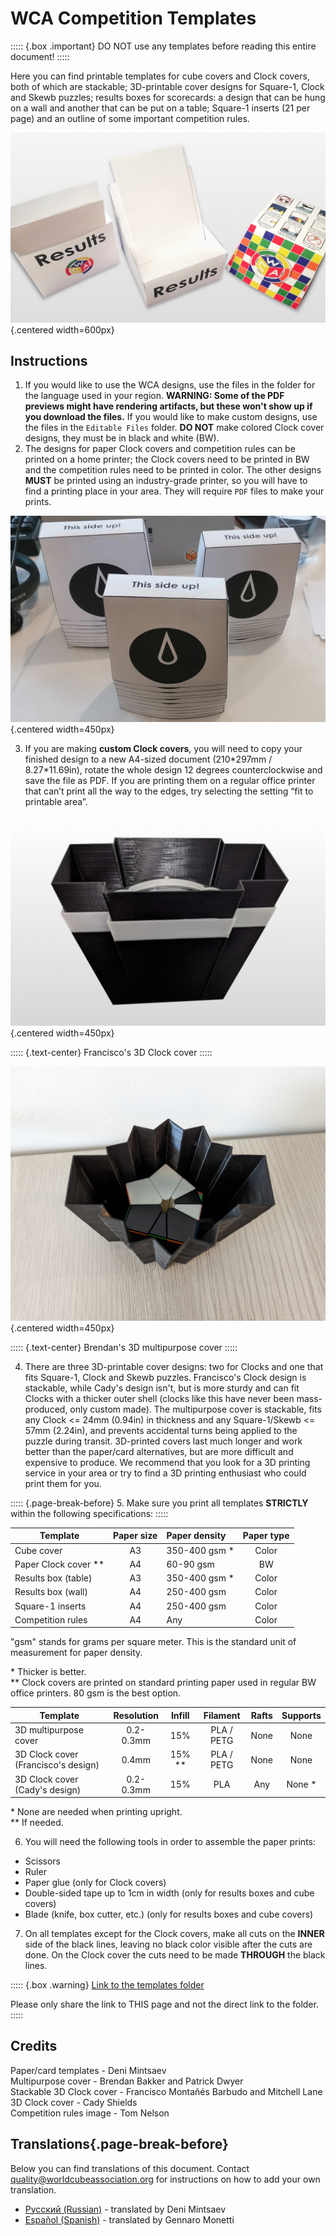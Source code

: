 # WCA Competition Templates

::::: {.box .important}
DO NOT use any templates before reading this entire document!
:::::

Here you can find printable templates for cube covers and Clock covers, both of which are stackable; 3D-printable cover designs for Square-1, Clock and Skewb puzzles; results boxes for scorecards: a design that can be hung on a wall and another that can be put on a table; Square-1 inserts (21 per page) and an outline of some important competition rules.

![](images/results_boxes_and_cube_cover.jpg){.centered width=600px}

## Instructions

1. If you would like to use the WCA designs, use the files in the folder for the language used in your region. **WARNING: Some of the PDF previews might have rendering artifacts, but these won't show up if you download the files.** If you would like to make custom designs, use the files in the `Editable Files` folder. **DO NOT** make colored Clock cover designs, they must be in black and white (BW).
2. The designs for paper Clock covers and competition rules can be printed on a home printer; the Clock covers need to be printed in BW and the competition rules need to be printed in color. The other designs **MUST** be printed using an industry-grade printer, so you will have to find a printing place in your area. They will require `PDF` files to make your prints.

![](images/paper_clock_covers.jpg){.centered width=450px}

3. If you are making **custom Clock covers**, you will need to copy your finished design to a new A4-sized document (210\*297mm / 8.27\*11.69in), rotate the whole design 12 degrees counterclockwise and save the file as PDF. If you are printing them on a regular office printer that can’t print all the way to the edges, try selecting the setting “fit to printable area”.

![](images/clock_in_3d_cover.jpg){.centered width=450px}

::::: {.text-center}
Francisco's 3D Clock cover
:::::

![](images/sq1_in_3d_cover.jpg){.centered width=450px}

::::: {.text-center}
Brendan's 3D multipurpose cover
:::::

4. There are three 3D-printable cover designs: two for Clocks and one that fits Square-1, Clock and Skewb puzzles. Francisco's Clock design is stackable, while Cady's design isn't, but is more sturdy and can fit Clocks with a thicker outer shell (clocks like this have never been mass-produced, only custom made). The multipurpose cover is stackable, fits any Clock <= 24mm (0.94in) in thickness and any Square-1/Skewb <= 57mm (2.24in), and prevents accidental turns being applied to the puzzle during transit. 3D-printed covers last much longer and work better than the paper/card alternatives, but are more difficult and expensive to produce. We recommend that you look for a 3D printing service in your area or try to find a 3D printing enthusiast who could print them for you.

::::: {.page-break-before}
5. Make sure you print all templates **STRICTLY** within the following specifications:
:::::

| Template               | Paper size | Paper density  | Paper type |
| ---------------------- | :--------: | :------------- | :--------: |
| Cube cover             |     A3     | 350-400 gsm \* |   Color    |
| Paper Clock cover \*\* |     A4     | 60-90 gsm      |     BW     |
| Results box (table)    |     A3     | 350-400 gsm \* |   Color    |
| Results box (wall)     |     A4     | 250-400 gsm    |   Color    |
| Square-1 inserts       |     A4     | 250-400 gsm    |   Color    |
| Competition rules      |     A4     | Any            |   Color    |

"gsm" stands for grams per square meter. This is the standard unit of measurement for paper density.

\* Thicker is better.<br/>
\*\* Clock covers are printed on standard printing paper used in regular BW office printers. 80 gsm is the best option.

| Template                            | Resolution |  Infill  |  Filament  | Rafts | Supports |
| ----------------------------------- | :--------: | :------: | :--------: | :---: | :------: |
| 3D multipurpose cover               | 0.2-0.3mm  |   15%    | PLA / PETG | None  |   None   |
| 3D Clock cover (Francisco's design) |   0.4mm    | 15% \*\* | PLA / PETG | None  |   None   |
| 3D Clock cover (Cady's design)      | 0.2-0.3mm  |   15%    |    PLA     |  Any  | None \*  |

\* None are needed when printing upright.<br/>
\*\* If needed.

6. You will need the following tools in order to assemble the paper prints:

- Scissors
- Ruler
- Paper glue (only for Clock covers)
- Double-sided tape up to 1cm in width (only for results boxes and cube covers)
- Blade (knife, box cutter, etc.) (only for results boxes and cube covers)

7. On all templates except for the Clock covers, make all cuts on the **INNER** side of the black lines, leaving no black color visible after the cuts are done. On the Clock cover the cuts need to be made **THROUGH** the black lines.

::::: {.box .warning}
[Link to the templates folder](https://drive.google.com/drive/folders/1EVqEWSqruZ8_vEJpUmqhFUqaikzgUkkP?usp=sharing)

Please only share the link to THIS page and not the direct link to the folder.
:::::

## Credits

Paper/card templates - Deni Mintsaev<br/>
Multipurpose cover - Brendan Bakker and Patrick Dwyer<br/>
Stackable 3D Clock cover - Francisco Montañés Barbudo and Mitchell Lane<br/>
3D Clock cover - Cady Shields<br/>
Competition rules image - Tom Nelson

## Translations{.page-break-before}

Below you can find translations of this document. Contact quality@worldcubeassociation.org for instructions on how to add your own translation.

- [Русский (Russian)](https://www.worldcubeassociation.org/edudoc/competition-templates/competition-templates-ru.pdf) - translated by Deni Mintsaev
- [Español (Spanish)](https://www.worldcubeassociation.org/edudoc/competition-templates/competition-templates-es.pdf) - translated by Gennaro Monetti
